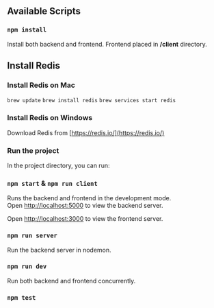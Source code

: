 ## Available Scripts

### `npm install`

Install both backend and frontend. Frontend placed in **/client** directory.

## Install Redis

### Install Redis on Mac
`brew update`
`brew install redis`
`brew services start redis`

### Install Redis on Windows
Download Redis from [https://redis.io/](https://redis.io/)

### Run the project
In the project directory, you can run:

### `npm start` & `npm run client`

Runs the backend and frontend in the development mode.\
Open [http://localhost:5000](http://localhost:5000) to view the backend server.

Open [http://localhost:3000](http://localhost:3000) to view the frontend server.

### `npm run server`
Run the backend server in nodemon. 

### `npm run dev`
Run both backend and frontend concurrently.

### `npm test`
